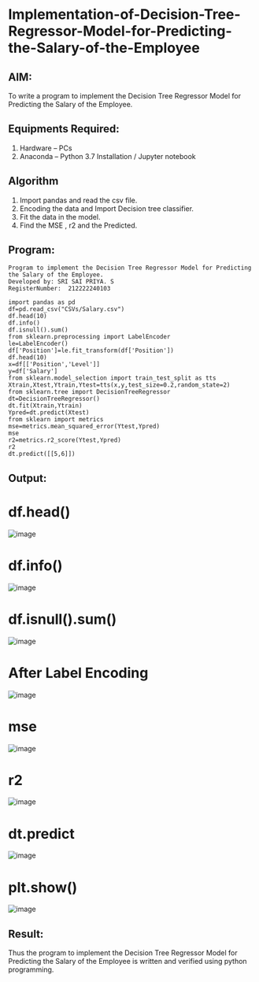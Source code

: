# Implementation-of-Decision-Tree-Regressor-Model-for-Predicting-the-Salary-of-the-Employee

## AIM:
To write a program to implement the Decision Tree Regressor Model for Predicting the Salary of the Employee.

## Equipments Required:
1. Hardware – PCs
2. Anaconda – Python 3.7 Installation / Jupyter notebook

## Algorithm
1. Import pandas and read the csv file.
2. Encoding the data and Import Decision tree classifier.
3. Fit the data in the model.
4. Find the MSE , r2 and the Predicted.

## Program:
```
Program to implement the Decision Tree Regressor Model for Predicting the Salary of the Employee.
Developed by: SRI SAI PRIYA. S
RegisterNumber:  212222240103
```
```
import pandas as pd
df=pd.read_csv("CSVs/Salary.csv")
df.head(10)
df.info()
df.isnull().sum()
from sklearn.preprocessing import LabelEncoder
le=LabelEncoder()
df['Position']=le.fit_transform(df['Position'])
df.head(10)
x=df[['Position','Level']]
y=df['Salary']
from sklearn.model_selection import train_test_split as tts
Xtrain,Xtest,Ytrain,Ytest=tts(x,y,test_size=0.2,random_state=2)
from sklearn.tree import DecisionTreeRegressor
dt=DecisionTreeRegressor()
dt.fit(Xtrain,Ytrain)
Ypred=dt.predict(Xtest)
from sklearn import metrics
mse=metrics.mean_squared_error(Ytest,Ypred)
mse
r2=metrics.r2_score(Ytest,Ypred)
r2
dt.predict([[5,6]])
```
## Output:

# df.head()

![image](https://github.com/SriSaiPriyaSenthilvel/Implementation-of-Decision-Tree-Regressor-Model-for-Predicting-the-Salary-of-the-Employee/assets/119475702/eb70ad62-a21c-4197-8332-8660b3307e7a)

# df.info()

![image](https://github.com/SriSaiPriyaSenthilvel/Implementation-of-Decision-Tree-Regressor-Model-for-Predicting-the-Salary-of-the-Employee/assets/119475702/d9af7d30-2afb-476b-940e-2f3797e51123)

# df.isnull().sum()

![image](https://github.com/SriSaiPriyaSenthilvel/Implementation-of-Decision-Tree-Regressor-Model-for-Predicting-the-Salary-of-the-Employee/assets/119475702/33109b6f-fa6e-435c-aaf0-0b5f8565b2d5)

# After Label Encoding

![image](https://github.com/SriSaiPriyaSenthilvel/Implementation-of-Decision-Tree-Regressor-Model-for-Predicting-the-Salary-of-the-Employee/assets/119475702/b128aef5-52c5-4cae-8157-a5f52a025be1)

# mse

![image](https://github.com/SriSaiPriyaSenthilvel/Implementation-of-Decision-Tree-Regressor-Model-for-Predicting-the-Salary-of-the-Employee/assets/119475702/08b6ef34-f878-4c5c-8cec-292797a40a92)

# r2

![image](https://github.com/SriSaiPriyaSenthilvel/Implementation-of-Decision-Tree-Regressor-Model-for-Predicting-the-Salary-of-the-Employee/assets/119475702/c51d0939-da88-4395-8fbd-0e7879d6daf2)

# dt.predict

![image](https://github.com/SriSaiPriyaSenthilvel/Implementation-of-Decision-Tree-Regressor-Model-for-Predicting-the-Salary-of-the-Employee/assets/119475702/e7cc52f4-a0f2-43f2-8353-6a441d3af1c8)

# plt.show()

![image](https://github.com/SriSaiPriyaSenthilvel/Implementation-of-Decision-Tree-Regressor-Model-for-Predicting-the-Salary-of-the-Employee/assets/119475702/b331da30-8628-4881-8aea-e2b3f9cbbcf8)

## Result:
Thus the program to implement the Decision Tree Regressor Model for Predicting the Salary of the Employee is written and verified using python programming.
